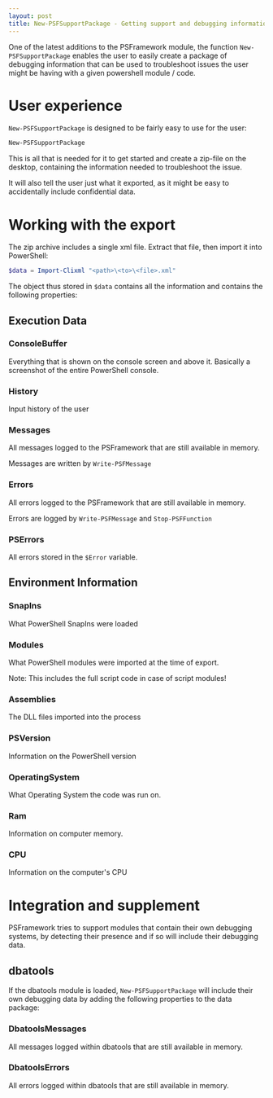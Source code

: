 ```yaml
---
layout: post
title: New-PSFSupportPackage - Getting support and debugging information fast & comfortable
---
```


One of the latest additions to the PSFramework module, the function `New-PSFSupportPackage` enables the user to easily create a package of debugging information that can be used to troubleshoot issues the user might be having with a given powershell module / code.

# User experience

`New-PSFSupportPackage` is designed to be fairly easy to use for the user:

```powershell
New-PSFSupportPackage
```
This is all that is needed for it to get started and create a zip-file on the desktop, containing the information needed to troubleshoot the issue.

It will also tell the user just what it exported, as it might be easy to accidentally include confidential data.

# Working with the export

The zip archive includes a single xml file. Extract that file, then import it into PowerShell:

```powershell
$data = Import-Clixml "<path>\<to>\<file>.xml"
```

The object thus stored in `$data` contains all the information and contains the following properties:

## Execution Data

### ConsoleBuffer

Everything that is shown on the console screen and above it. Basically a screenshot of the entire PowerShell console.

### History

Input history of the user

### Messages

All messages logged to the PSFramework that are still available in memory.

Messages are written by `Write-PSFMessage`

### Errors

All errors logged to the PSFramework that are still available in memory.

Errors are logged by `Write-PSFMessage` and `Stop-PSFFunction`

### PSErrors

All errors stored in the `$Error` variable.

## Environment Information

### SnapIns

What PowerShell SnapIns were loaded

### Modules

What PowerShell modules were imported at the time of export.

Note: This includes the full script code in case of script modules!

### Assemblies

The DLL files imported into the process

### PSVersion

Information on the PowerShell version

### OperatingSystem

What Operating System the code was run on.

### Ram

Information on computer memory.

### CPU

Information on the computer's CPU

# Integration and supplement

PSFramework tries to support modules that contain their own debugging systems, by detecting their presence and if so will include their debugging data.

## dbatools

If the dbatools module is loaded, `New-PSFSupportPackage` will include their own debugging data by adding the following properties to the data package:

### DbatoolsMessages

All messages logged within dbatools that are still available in memory.

### DbatoolsErrors

All errors logged within dbatools that are still available in memory.